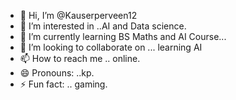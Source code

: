 - 👋 Hi, I’m @Kauserperveen12
- 👀 I’m interested in ..AI and Data science.
- 🌱 I’m currently learning BS Maths and AI Course...
- 💞️ I’m looking to collaborate on ... learning AI
- 📫 How to reach me .. online.
- 😄 Pronouns: ..kp.
- ⚡ Fun fact: .. gaming.

<!---
Kauserperveen12/Kauserperveen12 is a ✨ special ✨ repository because its `README.md` (this file) appears on your GitHub profile.
You can click the Preview link to take a look at your changes.
--->

